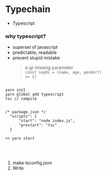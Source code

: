 # Typechain

- Typescript

### why typescript?
- superset of javascript
- predictable, readable
- prevent stupid mistake
    > e.g) missing parameter <br>
    > <code>const sayHi = (name, age, gender?) => {}</code>

<pre>
<code>
yarn init
yarn global add typescript
tsc // compile


/* package.json */
  "scripts": {
      "start": "node index.js",
      "prestart": "tsc"
  }
  
>> yarn start
</code>


</pre>

1. make tsconfig.json
2. Write

